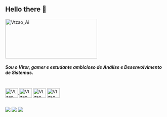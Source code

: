 ### <h2>Hello there 👋</h2>
<img align="center" alt="Vtzao_Ai" height="125" width="290" src="https://comixrevenge.files.wordpress.com/2018/06/1r3fn3.jpg" />
<h5>Sou o Vitor, gamer e estudante ambicioso de Análise e Desenvolvimento de Sistemas.</h5>

<div style="display: inline_block"><br>
   <a href= "none"><img align="center" alt="Vtzao_Ai" height="30" width="40" src="https://cdn.jsdelivr.net/gh/devicons/devicon/icons/illustrator/illustrator-plain.svg" />
   <a href= "none"><img align="center" alt="Vtzao_HTML" height="30" width="40" src="https://cdn.jsdelivr.net/gh/devicons/devicon/icons/html5/html5-original.svg" /></a>
   <a href= "none"><img align="center" alt="Vtzao_Py" height="30" width="40" src="https://cdn.jsdelivr.net/gh/devicons/devicon/icons/python/python-original.svg" /></a>
   <a href= "none"> <img align="center" alt="Vtzao_CSS" height="30" width="40" src="https://cdn.jsdelivr.net/gh/devicons/devicon/icons/css3/css3-original.svg" /></a>
</div>

 ##

<div>
    <a href= "mailto:contato.vtpereira@gmail.com"><img src="https://img.shields.io/badge/Gmail-D14836?style=for-the-badge&logo=gmail&logoColor=white" target="_blank"></a>
    <a href= "https://www.linkedin.com/in/vitor-pereira-co/"><img src="https://img.shields.io/badge/LinkedIn-0077B5?style=for-the-badge&logo=linkedin&logoColor=white" target="_blank"></a>
    <a href= "https://www.instagram.com.br/pereira_vt/"><img src="https://img.shields.io/badge/Instagram-E4405F?style=for-the-badge&logo=instagram&logoColor=white" target="_blank"></a>
</div>
